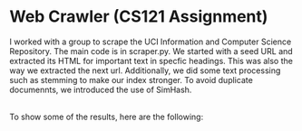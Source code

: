 # Web Crawler (CS121 Assignment)
I worked with a group to scrape the UCI Information and Computer Science Repository. The main code is in scraper.py. We started with a seed URL and extracted its HTML for 
important text in specfic headings. This was also the way we extracted the next url. Additionally, we did some text processing such as stemming to make our index stronger. 
To avoid duplicate documennts, we introduced the use of SimHash.

<br/> To show some of the results, here are the following:
<p align="center>
</p>
